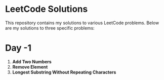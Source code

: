 # LeetCode Solutions

This repository contains my solutions to various LeetCode problems. Below are my solutions to three specific problems:

# Day -1 
1. **Add Two Numbers**  
2. **Remove Element**  
3. **Longest Substring Without Repeating Characters**

